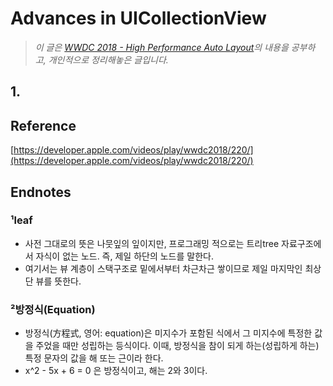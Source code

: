 # Advances in UICollectionView


> _이 글은 [WWDC 2018 - High Performance Auto Layout](https://developer.apple.com/videos/play/wwdc2018/220)의 내용을 공부하고, 개인적으로 정리해놓은 글입니다._


## 1. 


## Reference

[https://developer.apple.com/videos/play/wwdc2018/220/](https://developer.apple.com/videos/play/wwdc2018/220/)

## Endnotes 

### ¹leaf
- 사전 그대로의 뜻은 나뭇잎의 잎이지만, 프로그래밍 적으로는 트리tree 자료구조에서 자식이 없는 노드. 즉, 제일 하단의 노드를 말한다. 
- 여기서는 뷰 계층이 스택구조로 밑에서부터 차근차근 쌓이므로 제일 마지막인 최상단 뷰를 뜻한다. 


### ²방정식(Equation)
- 방정식(方程式, 영어: equation)은 미지수가 포함된 식에서 그 미지수에 특정한 값을 주었을 때만 성립하는 등식이다. 이때, 방정식을 참이 되게 하는(성립하게 하는) 특정 문자의 값을 해 또는 근이라 한다.
- x^2 - 5x + 6 = 0 은 방정식이고, 해는 2와 3이다. 

